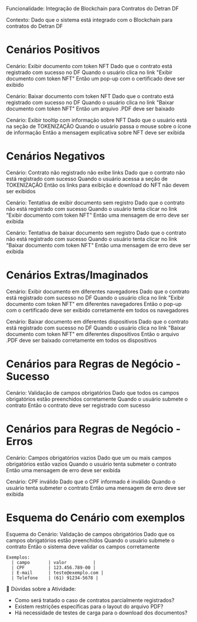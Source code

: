 Funcionalidade: Integração de Blockchain para Contratos do Detran DF

  Contexto:
    Dado que o sistema está integrado com o Blockchain para contratos do Detran DF

  # Cenários Positivos
  Cenário: Exibir documento com token NFT
    Dado que o contrato está registrado com sucesso no DF
    Quando o usuário clica no link "Exibir documento com token NFT"
    Então um pop-up com o certificado deve ser exibido

  Cenário: Baixar documento com token NFT
    Dado que o contrato está registrado com sucesso no DF
    Quando o usuário clica no link "Baixar documento com token NFT"
    Então um arquivo .PDF deve ser baixado

  Cenário: Exibir tooltip com informação sobre NFT
    Dado que o usuário está na seção de TOKENIZAÇÃO
    Quando o usuário passa o mouse sobre o ícone de informação
    Então a mensagem explicativa sobre NFT deve ser exibida

  # Cenários Negativos
  Cenário: Contrato não registrado não exibe links
    Dado que o contrato não está registrado com sucesso
    Quando o usuário acessa a seção de TOKENIZAÇÃO
    Então os links para exibição e download do NFT não devem ser exibidos

  Cenário: Tentativa de exibir documento sem registro
    Dado que o contrato não está registrado com sucesso
    Quando o usuário tenta clicar no link "Exibir documento com token NFT"
    Então uma mensagem de erro deve ser exibida

  Cenário: Tentativa de baixar documento sem registro
    Dado que o contrato não está registrado com sucesso
    Quando o usuário tenta clicar no link "Baixar documento com token NFT"
    Então uma mensagem de erro deve ser exibida

  # Cenários Extras/Imaginados
  Cenário: Exibir documento em diferentes navegadores
    Dado que o contrato está registrado com sucesso no DF
    Quando o usuário clica no link "Exibir documento com token NFT" em diferentes navegadores
    Então o pop-up com o certificado deve ser exibido corretamente em todos os navegadores

  Cenário: Baixar documento em diferentes dispositivos
    Dado que o contrato está registrado com sucesso no DF
    Quando o usuário clica no link "Baixar documento com token NFT" em diferentes dispositivos
    Então o arquivo .PDF deve ser baixado corretamente em todos os dispositivos

  # Cenários para Regras de Negócio - Sucesso
  Cenário: Validação de campos obrigatórios
    Dado que todos os campos obrigatórios estão preenchidos corretamente
    Quando o usuário submete o contrato
    Então o contrato deve ser registrado com sucesso

  # Cenários para Regras de Negócio - Erros
  Cenário: Campos obrigatórios vazios
    Dado que um ou mais campos obrigatórios estão vazios
    Quando o usuário tenta submeter o contrato
    Então uma mensagem de erro deve ser exibida

  Cenário: CPF inválido
    Dado que o CPF informado é inválido
    Quando o usuário tenta submeter o contrato
    Então uma mensagem de erro deve ser exibida

  # Esquema do Cenário com exemplos
  Esquema do Cenário: Validação de campos obrigatórios
    Dado que os campos obrigatórios estão preenchidos
    Quando o usuário submete o contrato
    Então o sistema deve validar os campos corretamente

    Exemplos:
      | campo       | valor          |
      | CPF         | 123.456.789-00 |
      | E-mail      | teste@exemplo.com |
      | Telefone    | (61) 91234-5678 |

📌 Dúvidas sobre a Atividade:
- Como será tratado o caso de contratos parcialmente registrados?
- Existem restrições específicas para o layout do arquivo PDF?
- Há necessidade de testes de carga para o download dos documentos?